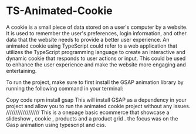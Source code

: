 # TS-Animated-Cookie
A cookie is a small piece of data stored on a user's computer by a website. It is used to remember the user's preferences, login information, and other data that the website needs to provide a better user experience. An animated cookie using TypeScript could refer to a web application that utilizes the TypeScript programming language to create an interactive and dynamic cookie that responds to user actions or input. This could be used to enhance the user experience and make the website more engaging and entertaining.

To run the project, make sure to first install the GSAP animation library by running the following command in your terminal:

Copy code
npm install gsap
This will install GSAP as a dependency in your project and allow you to run the animated cookie project without any issues.
//////////////////
This is a onepage basic ecommerce that showcase a slideshow , cookie , products and a product grid . the focus was on the Gasp animation using typescript and css.
